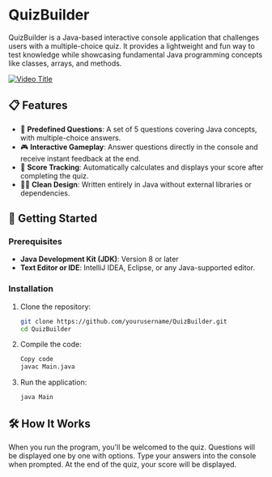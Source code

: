 
# QuizBuilder

QuizBuilder is a Java-based interactive console application that challenges users with a multiple-choice quiz. It provides a lightweight and fun way to test knowledge while showcasing fundamental Java programming concepts like classes, arrays, and methods.

[![Video Title](https://img.youtube.com/vi/5_Oc61__omA?si=19p-5hyP85gr70gk/0.jpg)](https://youtu.be/5_Oc61__omA?si=19p-5hyP85gr70gk)

## 📋 Features

- 📝 **Predefined Questions**: A set of 5 questions covering Java concepts, with multiple-choice answers.
- 🎮 **Interactive Gameplay**: Answer questions directly in the console and receive instant feedback at the end.
- 🎯 **Score Tracking**: Automatically calculates and displays your score after completing the quiz.
- 👩‍💻 **Clean Design**: Written entirely in Java without external libraries or dependencies.


## 🚀 Getting Started

### Prerequisites
- **Java Development Kit (JDK)**: Version 8 or later
- **Text Editor or IDE**: IntelliJ IDEA, Eclipse, or any Java-supported editor.

### Installation
1. Clone the repository:
    ```bash
    git clone https://github.com/yourusername/QuizBuilder.git
    cd QuizBuilder
    ```

2. Compile the code:
    ```bash
    Copy code
    javac Main.java
    ```

3. Run the application:
    ```bash
    java Main
    ```

## 🛠️ How It Works
When you run the program, you'll be welcomed to the quiz.
Questions will be displayed one by one with options.
Type your answers into the console when prompted.
At the end of the quiz, your score will be displayed.
